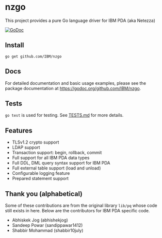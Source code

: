# nzgo
This project provides a pure Go language driver for IBM PDA (aka Netezza)

[![GoDoc](https://godoc.org/github.com/IBM/nzgo)](https://godoc.org/github.com/IBM/nzgo)

## Install

	go get github.com/IBM/nzgo

## Docs

For detailed documentation and basic usage examples, please see the package
documentation at <https://godoc.org/github.com/IBM/nzgo>.

## Tests

`go test` is used for testing.  See [TESTS.md](TESTS.md) for more details.

## Features

* TLSv1.2 crypto support
* LDAP support
* Transaction support: begin, rollback, commit
* Full support for all IBM PDA data types
* Full DDL, DML query syntax support for IBM PDA
* Full external table support (load and unload)
* Configurable logging feature
* Prepared statement support

## Thank you (alphabetical)

Some of these contributions are from the original library `lib/pq` whose
code still exists in here. Below are the contributors for IBM PDA specific
code.

* Abhiskek Jog (abhishekjog)
* Sandeep Powar (sandippawar1412)
* Shabbir Mohammad (shabbir10july)

